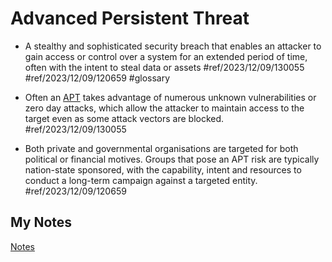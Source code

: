 # Advanced Persistent Threat
- A stealthy and sophisticated security breach that enables an attacker to gain access or control over a system for an extended period of time, often with the intent to steal data or assets #ref/2023/12/09/130055 #ref/2023/12/09/120659  #glossary

- Often an [APT](apt.md) takes advantage of numerous unknown vulnerabilities or zero day attacks, which allow the attacker to maintain access to the target even as some attack vectors are blocked. #ref/2023/12/09/130055
- Both private and governmental organisations are targeted for both political or financial motives. Groups that pose an APT risk are typically nation-state sponsored, with the capability, intent and resources to conduct a long-term campaign against a targeted entity. #ref/2023/12/09/120659
## My Notes
[Notes](mynotes/advanced-persistent-threat-notes.md)
